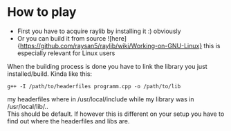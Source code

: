 # How to play
- First you have to acquire raylib by installing it :) obviously
- Or you can build it from source ![here]{https://github.com/raysan5/raylib/wiki/Working-on-GNU-Linux} this is especially relevant for Linux users

When the building process is done you have to link the library you just installed/build. Kinda like this:

```
g++ -I /path/to/headerfiles programm.cpp -o /path/to/lib
```

my headerfiles where in /usr/local/include while my library was in /usr/local/lib/.. \
This should be default. If however this is different on your setup you have to find out where the headerfiles and libs are.
